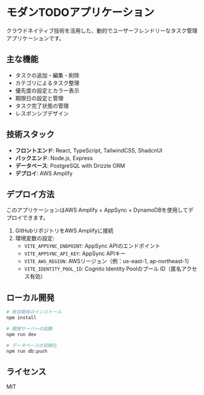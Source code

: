 # モダンTODOアプリケーション

クラウドネイティブ技術を活用した、動的でユーザーフレンドリーなタスク管理アプリケーションです。

## 主な機能

- タスクの追加・編集・削除
- カテゴリによるタスク整理
- 優先度の設定とカラー表示
- 期限日の設定と管理
- タスク完了状態の管理
- レスポンシブデザイン

## 技術スタック

- **フロントエンド**: React, TypeScript, TailwindCSS, ShadcnUI
- **バックエンド**: Node.js, Express
- **データベース**: PostgreSQL with Drizzle ORM
- **デプロイ**: AWS Amplify

## デプロイ方法

このアプリケーションはAWS Amplify + AppSync + DynamoDBを使用してデプロイできます。

1. GitHubリポジトリをAWS Amplifyに接続
2. 環境変数の設定:
   - `VITE_APPSYNC_ENDPOINT`: AppSync APIのエンドポイント
   - `VITE_APPSYNC_API_KEY`: AppSync APIキー
   - `VITE_AWS_REGION`: AWSリージョン（例：us-east-1, ap-northeast-1）
   - `VITE_IDENTITY_POOL_ID`: Cognito Identity Poolのプール ID（匿名アクセス有効）

## ローカル開発

```bash
# 依存関係のインストール
npm install

# 開発サーバーの起動
npm run dev

# データベースの初期化
npm run db:push
```

## ライセンス

MIT
